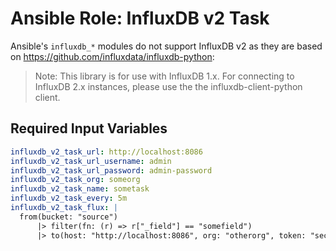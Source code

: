 # Ansible Role: InfluxDB v2 Task

Ansible's `influxdb_*` modules do not support InfluxDB v2 as they are based on https://github.com/influxdata/influxdb-python:

> Note: This library is for use with InfluxDB 1.x. For connecting to InfluxDB 2.x instances, please use the the influxdb-client-python client.

## Required Input Variables

```yaml
influxdb_v2_task_url: http://localhost:8086
influxdb_v2_task_url_username: admin
influxdb_v2_task_url_password: admin-password
influxdb_v2_task_org: someorg
influxdb_v2_task_name: sometask
influxdb_v2_task_every: 5m
influxdb_v2_task_flux: |
  from(bucket: "source")
      |> filter(fn: (r) => r["_field"] == "somefield")
      |> to(host: "http://localhost:8086", org: "otherorg", token: "secret", bucket: "targetbucket")
```
